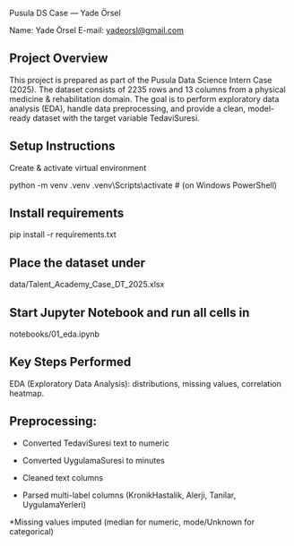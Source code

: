 Pusula DS Case — Yade Örsel

Name: Yade Örsel
E-mail: yadeorsl@gmail.com

## Project Overview

This project is prepared as part of the Pusula Data Science Intern Case (2025).
The dataset consists of 2235 rows and 13 columns from a physical medicine & rehabilitation domain.
The goal is to perform exploratory data analysis (EDA), handle data preprocessing, and provide a clean, model-ready dataset with the target variable TedaviSuresi.

## Setup Instructions

Create & activate virtual environment

python -m venv .venv
.venv\Scripts\activate        # (on Windows PowerShell)



## Install requirements

pip install -r requirements.txt


## Place the dataset under

data/Talent_Academy_Case_DT_2025.xlsx


## Start Jupyter Notebook and run all cells in

notebooks/01_eda.ipynb

## Key Steps Performed

EDA (Exploratory Data Analysis): distributions, missing values, correlation heatmap.

## Preprocessing:

* Converted TedaviSuresi text to numeric

* Converted UygulamaSuresi to minutes

* Cleaned text columns

* Parsed multi-label columns (KronikHastalik, Alerji, Tanilar, UygulamaYerleri)

*Missing values imputed (median for numeric, mode/Unknown for categorical)

